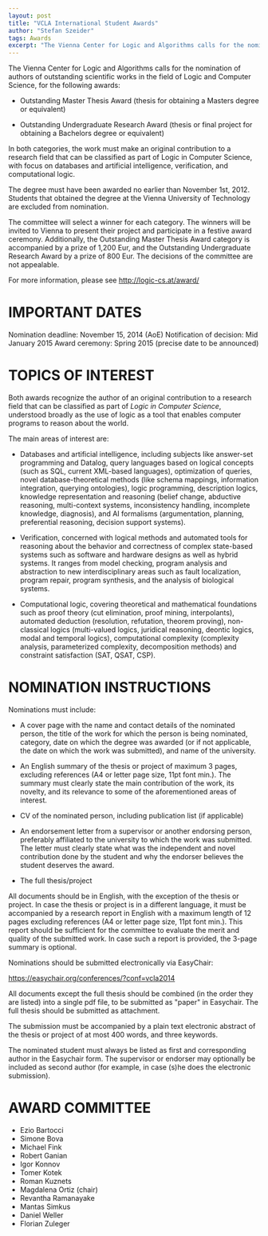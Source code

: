 ```yaml
---
layout: post
title: "VCLA International Student Awards"
author: "Stefan Szeider"
tags: Awards
excerpt: "The Vienna Center for Logic and Algorithms calls for the nomination of authors of outstanding scientific works in the field of Logic and Computer Science."
---
```

The Vienna Center for Logic and Algorithms calls for the nomination of
authors of outstanding scientific works in the field of Logic and
Computer Science, for the following awards:

- Outstanding Master Thesis Award (thesis for obtaining a Masters
degree or equivalent)

- Outstanding Undergraduate Research Award (thesis or final project
for obtaining a Bachelors degree or equivalent)

In both categories, the work must make an original contribution to a
research field that can be classified as part of Logic in Computer
Science, with focus on databases and artificial intelligence,
verification, and computational logic.

The  degree must have been awarded no earlier than November 1st, 2012.
Students that obtained the degree at the Vienna University of
Technology are excluded from nomination.

The committee will select a winner for each category. The winners will
be invited to Vienna to present their project and participate in a
festive award ceremony. Additionally, the Outstanding Master Thesis
Award category is accompanied by a prize of 1,200 Eur, and the
Outstanding Undergraduate Research Award by a prize of 800 Eur. The
decisions of the committee are not appealable.

For more information, please see http://logic-cs.at/award/


# IMPORTANT DATES

Nomination deadline: November 15, 2014 (AoE)
Notification of decision: Mid January 2015
Award ceremony: Spring 2015 (precise date to be announced)


# TOPICS OF INTEREST

Both awards recognize the author of an original contribution to a
research field that can be classified as part of *Logic in Computer
Science*, understood broadly as the use of logic as a tool that
enables computer programs to reason about the world.

The main areas of interest are:

- Databases and artificial intelligence, including subjects like
answer-set programming and Datalog, query languages based on logical
concepts (such as SQL, current XML-based languages), optimization of
queries, novel database-theoretical methods (like schema mappings,
information integration, querying ontologies), logic programming,
description logics, knowledge representation and reasoning (belief
change, abductive reasoning, multi-context systems, inconsistency
handling, incomplete knowledge, diagnosis), and AI formalisms
(argumentation, planning, preferential reasoning, decision support
systems).


- Verification, concerned with logical methods and automated tools for
reasoning about the behavior and correctness of complex state-based
systems such as software and hardware designs as well as hybrid
systems. It ranges from model checking, program analysis and
abstraction to new interdisciplinary areas such as fault localization,
program repair, program synthesis, and the analysis of biological
systems.


- Computational logic, covering theoretical and mathematical
foundations such as proof theory (cut elimination, proof mining,
interpolants), automated deduction (resolution, refutation, theorem
proving), non-classical logics (multi-valued logics, juridical
reasoning, deontic logics, modal and temporal logics), computational
complexity (complexity analysis, parameterized complexity,
decomposition methods) and constraint satisfaction (SAT, QSAT, CSP).


# NOMINATION INSTRUCTIONS

Nominations must include:

* A cover page with the name and contact details of the nominated
person, the title of the work for which the person is being nominated,
category, date on which the degree was awarded (or if not applicable,
the date on which the work was submitted), and name of the university.

* An English summary of the thesis or project of maximum 3 pages,
excluding references (A4 or letter page size, 11pt font min.). The
summary must clearly state the main contribution of the work, its
novelty, and its relevance to some of the aforementioned areas of
interest.

* CV of the nominated person, including publication list (if applicable)

* An endorsement letter from a supervisor or another endorsing person,
preferably affiliated to the university to which the work was
submitted. The letter must clearly state what was the independent and
novel contribution done by the student and why the endorser believes
the student deserves the award.

* The full thesis/project

All documents should be in English, with the exception of the thesis
or project. In case the thesis or project is in a different language,
it must be accompanied by a research report in English with a maximum
length of 12 pages
excluding references (A4 or letter page size, 11pt font min.). This
report should be sufficient for the committee to evaluate the merit
and quality of the submitted work. In case such a report is provided,
the 3-page summary is
optional.

Nominations should be submitted electronically via EasyChair:

https://easychair.org/conferences/?conf=vcla2014

All documents except the full thesis should be combined (in the order
they are listed) into a single pdf file, to be submitted as "paper" in
Easychair. The full thesis should be submitted as attachment.

The submission must be accompanied by a plain text electronic abstract
of the thesis or project of at most 400 words, and three keywords.


The nominated student must always be listed as first and corresponding
author in the Easychair form. The supervisor or endorser may
optionally be included as second author (for example, in case (s)he
does the electronic submission).


# AWARD COMMITTEE

* Ezio Bartocci
* Simone Bova
* Michael Fink
* Robert Ganian
* Igor Konnov
* Tomer Kotek
* Roman Kuznets
* Magdalena Ortiz (chair)
* Revantha Ramanayake
* Mantas Simkus
* Daniel Weller
* Florian Zuleger

